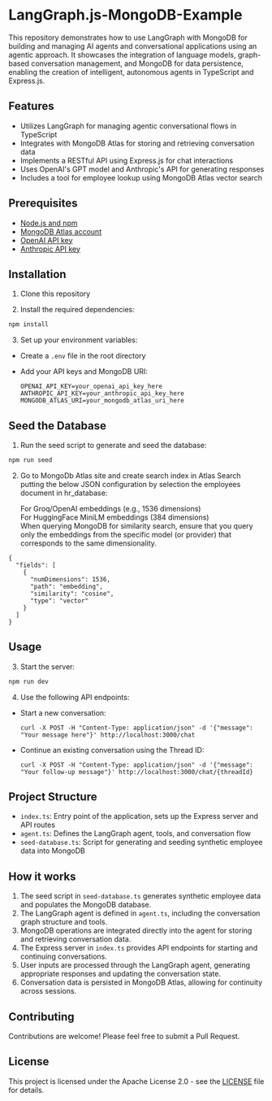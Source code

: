 
# LangGraph.js-MongoDB-Example

This repository demonstrates how to use LangGraph with MongoDB for building and managing AI agents and conversational applications using an agentic approach. It showcases the integration of language models, graph-based conversation management, and MongoDB for data persistence, enabling the creation of intelligent, autonomous agents in TypeScript and Express.js.

## Features

- Utilizes LangGraph for managing agentic conversational flows in TypeScript
- Integrates with MongoDB Atlas for storing and retrieving conversation data
- Implements a RESTful API using Express.js for chat interactions
- Uses OpenAI's GPT model and Anthropic's API for generating responses
- Includes a tool for employee lookup using MongoDB Atlas vector search

## Prerequisites

- [Node.js and npm](https://nodejs.org/)
- [MongoDB Atlas account](https://www.mongodb.com/cloud/atlas)
- [OpenAI API key](https://platform.openai.com/account/api-keys)
- [Anthropic API key](https://www.anthropic.com/claude)

## Installation

1. Clone this repository

2. Install the required dependencies:

```bash
npm install
```

3. Set up your environment variables:
- Create a `.env` file in the root directory
- Add your API keys and MongoDB URI:
  
  ```
  OPENAI_API_KEY=your_openai_api_key_here
  ANTHROPIC_API_KEY=your_anthropic_api_key_here
  MONGODB_ATLAS_URI=your_mongodb_atlas_uri_here
  ```

## Seed the Database

1. Run the seed script to generate and seed the database:

```bash
npm run seed
```

2. Go to MongoDb Atlas site and create search index in Atlas Search putting the below JSON configuration by selection the employees document in hr_database:

    For Groq/OpenAI embeddings (e.g., 1536 dimensions)  
    For HuggingFace MiniLM embeddings (384 dimensions)  
    When querying MongoDB for similarity search, ensure that you query only the embeddings from the specific model (or provider) that corresponds to the same dimensionality.

```
{
  "fields": [
    {
      "numDimensions": 1536,
      "path": "embedding",
      "similarity": "cosine",
      "type": "vector"
    }
  ]
}
```

## Usage

3. Start the server:

```bash
npm run dev
```

4. Use the following API endpoints:

- Start a new conversation:
  ```
  curl -X POST -H "Content-Type: application/json" -d '{"message": "Your message here"}' http://localhost:3000/chat
  ```
- Continue an existing conversation using the Thread ID:
  ```
  curl -X POST -H "Content-Type: application/json" -d '{"message": "Your follow-up message"}' http://localhost:3000/chat/{threadId}
  ```

## Project Structure

- `index.ts`: Entry point of the application, sets up the Express server and API routes
- `agent.ts`: Defines the LangGraph agent, tools, and conversation flow
- `seed-database.ts`: Script for generating and seeding synthetic employee data into MongoDB

## How it works

1. The seed script in `seed-database.ts` generates synthetic employee data and populates the MongoDB database.
2. The LangGraph agent is defined in `agent.ts`, including the conversation graph structure and tools.
3. MongoDB operations are integrated directly into the agent for storing and retrieving conversation data.
4. The Express server in `index.ts` provides API endpoints for starting and continuing conversations.
5. User inputs are processed through the LangGraph agent, generating appropriate responses and updating the conversation state.
6. Conversation data is persisted in MongoDB Atlas, allowing for continuity across sessions.

## Contributing

Contributions are welcome! Please feel free to submit a Pull Request.

## License

This project is licensed under the Apache License 2.0 - see the [LICENSE](LICENSE) file for details.
